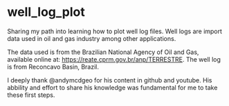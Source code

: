 # well_log_plot
Sharing my path into learning how to plot well log files. Well logs are import data used in oil and gas industry among other applications.

The data used is from the Brazilian National Agency of Oil and Gas, available online at: https://reate.cprm.gov.br/anp/TERRESTRE.
The well log is from Reconcavo Basin, Brazil.

I deeply thank @andymcdgeo for his content in github and youtube. His abbility and effort to share his knowledge was fundamental for me to take these first steps.
